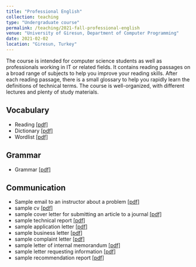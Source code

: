 ```yaml
---
title: "Professional English"
collection: teaching
type: "Undergraduate course"
permalink: /teaching/2021-fall-professional-english
venue: "University of Giresun, Department of Computer Programming"
date: 2021-02-02
location: "Giresun, Turkey"
---
```


The course is intended for computer science students as well as professionals working in IT or related fields. It contains reading passages on a broad range of subjects to help you improve your reading skills. After each reading passage, there is a small glossary to help you rapidly learn the definitions of technical terms. The course is well-organized, with different lectures and plenty of study materials.

Vocabulary
-----

* Reading <a href="http://sercankulcu.github.io/files/pro_eng/Professional_English.pdf">[pdf]</a>
* Dictionary <a href="http://sercankulcu.github.io/files/pro_eng/dictionary.pdf">[pdf]</a>
* Wordlist <a href="http://sercankulcu.github.io/files/pro_eng/wordlist.pdf">[pdf]</a>

Grammar
-----

* Grammar <a href="http://sercankulcu.github.io/files/pro_eng/Professional_English.pdf">[pdf]</a>

Communication
-----

* Sample email to an instructor about a problem <a href="http://sercankulcu.github.io/files/pro_eng/sample-email-to-an-instructor-about-a-problem.pdf">[pdf]</a>
* sample cv <a href="http://sercankulcu.github.io/files/pro_eng/sample-cv.pdf">[pdf]</a>
* sample cover letter for submitting an article to a journal <a href="http://sercankulcu.github.io/files/pro_eng/sample-cover-letter-for-submitting-an-article-to-a-journal.pdf">[pdf]</a>
* sample technical report <a href="http://sercankulcu.github.io/files/pro_eng/sample-technical-report.pdf">[pdf]</a>
* sample application letter <a href="http://sercankulcu.github.io/files/pro_eng/sample-application-letter.pdf">[pdf]</a>
* sample business letter <a href="http://sercankulcu.github.io/files/pro_eng/sample-business-letter.pdf">[pdf]</a>
* sample complaint letter <a href="http://sercankulcu.github.io/files/pro_eng/sample-complaint-letter.pdf">[pdf]</a>
* sample letter of internal memorandum <a href="http://sercankulcu.github.io/files/pro_eng/sample-letter-of-internal-memorandum.pdf">[pdf]</a>
* sample letter requesting information <a href="http://sercankulcu.github.io/files/pro_eng/sample-letter-requesting-information.pdf">[pdf]</a>
* sample recommendation report <a href="http://sercankulcu.github.io/files/pro_eng/sample-recommendation-report.pdf">[pdf]</a>

